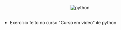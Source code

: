 <div style="display: inline_block">
 <center> <img align="center" alt="python" src="https://img.shields.io/badge/Python-FFD43B?style=for-the-badge&logo=python&logoColor=blue" /></center>
</div><br/>

* Exercício feito no curso "Curso em vídeo" de python
